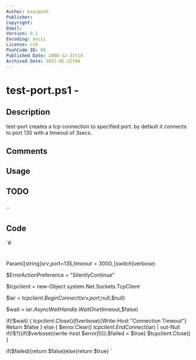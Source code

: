 ```yaml
---
Author: bsonposh
Publisher: 
Copyright: 
Email: 
Version: 0.1
Encoding: ascii
License: cc0
PoshCode ID: 85
Published Date: 2008-12-31t14
Archived Date: 2017-05-22t04
---
```


# test-port.ps1 - 

## Description

test-port creates a tcp connection to specified port. by default it connects to port 135 with a timeout of 3secs.

## Comments



## Usage



## TODO



## 

``

## Code

`#
 #
 Param([string]$srv,$port=135,$timeout=3000,[switch]$verbose)
  
  
 $ErrorActionPreference = "SilentlyContinue"
  
 $tcpclient = new-Object system.Net.Sockets.TcpClient
  
 $iar = $tcpclient.BeginConnect($srv,$port,$null,$null)
  
 $wait = $iar.AsyncWaitHandle.WaitOne($timeout,$false)
  
 if(!$wait)
 {
     $tcpclient.Close()
     if($verbose){Write-Host "Connection Timeout"}
     Return $false
 }
 else
 {
     $error.Clear()
     $tcpclient.EndConnect($iar) | out-Null
     if(!$?){if($verbose){write-host $error[0]};$failed = $true}
     $tcpclient.Close()
 }
  
 if($failed){return $false}else{return $true}
`

